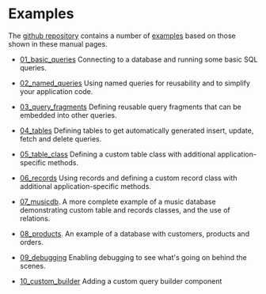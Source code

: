 # Examples

The [github repository](https://github.com/abw/badger-database-js) contains
a number of [examples](https://github.com/abw/badger-database-js/tree/master/examples)
based on those shown in these manual pages.

* [01_basic_queries](https://github.com/abw/badger-database-js/tree/master/examples/01_basic_queries/example.js)
Connecting to a database and running some basic SQL queries.

* [02_named_queries](https://github.com/abw/badger-database-js/tree/master/examples/02_named_queries/example.js)
Using named queries for reusability and to simplify your application code.

* [03_query_fragments](https://github.com/abw/badger-database-js/tree/master/examples/03_query_fragments/example.js)
Defining reusable query fragments that can be embedded into other queries.

* [04_tables](https://github.com/abw/badger-database-js/tree/master/examples/04_tables/example.js)
Defining tables to get automatically generated insert, update, fetch and delete queries.

* [05_table_class](https://github.com/abw/badger-database-js/tree/master/examples/05_table_class/example.js)
Defining a custom table class with additional application-specific methods.

* [06_records](https://github.com/abw/badger-database-js/tree/master/examples/06_records/example.js)
Using records and defining a custom record class with additional application-specific methods.

* [07_musicdb](https://github.com/abw/badger-database-js/tree/master/examples/07_musicdb/example.js).
A more complete example of a music database demonstrating custom table and records classes, and the
use of relations.

* [08_products](https://github.com/abw/badger-database-js/tree/master/examples/08_products/example.js).
An example of a database with customers, products and orders.

* [09_debugging](https://github.com/abw/badger-database-js/tree/master/examples/09_debugging/example.js)
Enabling debugging to see what's going on behind the scenes.

* [10_custom_builder](https://github.com/abw/badger-database-js/tree/master/examples/10_custom_builder/example.js)
Adding a custom query builder component
